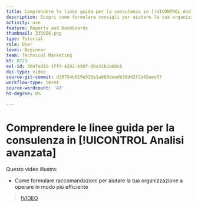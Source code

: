 ```yaml
---
title: Comprendere le linee guida per la consulenza in [!UICONTROL Analisi avanzata]
description: Scopri come formulare consigli per aiutare la tua organizzazione a operare in modo più efficiente in Workfront.
activity: use
feature: Reports and Dashboards
thumbnail: 335056.png
type: Tutorial
role: User
level: Beginner
team: Technical Marketing
kt: 8723
exl-id: 304fad15-1ffd-4282-b90f-0be31b2a08c6
doc-type: video
source-git-commit: d39754b619e526e1a869deedb38dd2f2b43aee57
workflow-type: tm+mt
source-wordcount: '43'
ht-degree: 0%

---
```


# Comprendere le linee guida per la consulenza in [!UICONTROL Analisi avanzata]

Questo video illustra:

* Come formulare raccomandazioni per aiutare la tua organizzazione a operare in modo più efficiente

>[!VIDEO](https://video.tv.adobe.com/v/335056/?quality=12)
